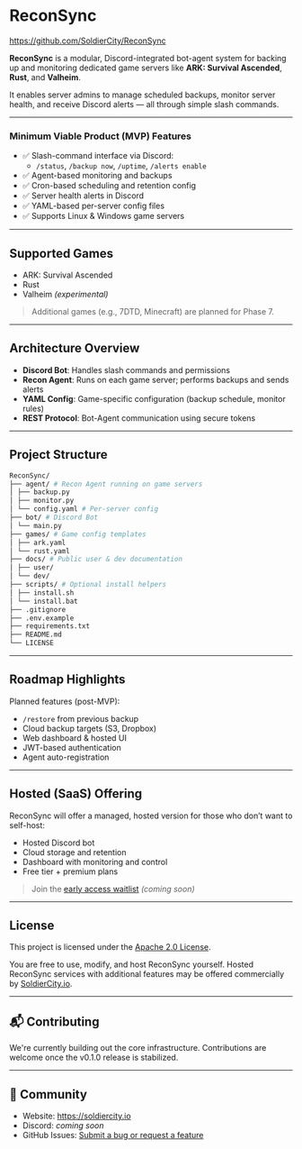 # ReconSync

https://github.com/SoldierCity/ReconSync

**ReconSync** is a modular, Discord-integrated bot-agent system for backing up and monitoring dedicated game servers like  **ARK: Survival Ascended**, **Rust**, and **Valheim**.

It enables server admins to manage scheduled backups, monitor server health, and receive Discord alerts — all through simple slash commands.

---

### Minimum Viable Product (MVP) Features
- ✅ Slash-command interface via Discord:
  - `/status`, `/backup now`, `/uptime`, `/alerts enable`
- ✅ Agent-based monitoring and backups
- ✅ Cron-based scheduling and retention config
- ✅ Server health alerts in Discord
- ✅ YAML-based per-server config files
- ✅ Supports Linux & Windows game servers

---

## Supported Games

- ARK: Survival Ascended
- Rust
- Valheim *(experimental)*

> Additional games (e.g., 7DTD, Minecraft) are planned for Phase 7.

---

## Architecture Overview

- **Discord Bot**: Handles slash commands and permissions
- **Recon Agent**: Runs on each game server; performs backups and sends alerts
- **YAML Config**: Game-specific configuration (backup schedule, monitor rules)
- **REST Protocol**: Bot-Agent communication using secure tokens

---

## Project Structure
```bash
ReconSync/
├── agent/ # Recon Agent running on game servers
│ ├── backup.py
│ ├── monitor.py
│ └── config.yaml # Per-server config
├── bot/ # Discord Bot
│ └── main.py
├── games/ # Game config templates
│ ├── ark.yaml
│ └── rust.yaml
├── docs/ # Public user & dev documentation
│ ├── user/
│ └── dev/
├── scripts/ # Optional install helpers
│ ├── install.sh
│ └── install.bat
├── .gitignore
├── .env.example
├── requirements.txt
├── README.md
└── LICENSE
```

---

## Roadmap Highlights

Planned features (post-MVP):
- `/restore` from previous backup
- Cloud backup targets (S3, Dropbox)
- Web dashboard & hosted UI
- JWT-based authentication
- Agent auto-registration

---

## Hosted (SaaS) Offering

ReconSync will offer a managed, hosted version for those who don’t want to self-host:

- Hosted Discord bot
- Cloud storage and retention
- Dashboard with monitoring and control
- Free tier + premium plans

> Join the [early access waitlist](https://soldiercity.io/reconsync) *(coming soon)*

---

## License

This project is licensed under the [Apache 2.0 License](LICENSE).

You are free to use, modify, and host ReconSync yourself. Hosted ReconSync services with additional features may be offered commercially by [SoldierCity.io](https://soldiercity.io).

---

## 📬 Contributing

We're currently building out the core infrastructure. Contributions are welcome once the v0.1.0 release is stabilized.

---

## 👾 Community

- Website: https://soldiercity.io
- Discord: *coming soon*
- GitHub Issues: [Submit a bug or request a feature](https://github.com/SoldierCity/ReconSync/issues)

